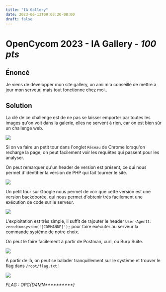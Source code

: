 ```yaml
---
title: "IA Gallery"
date: 2023-06-13T09:03:20-08:00
draft: false
---
```


# OpenCycom 2023 - IA Gallery - *100 pts*

## Énoncé

Je viens de développer mon site gallery, un ami m'a conseillé de mettre à jour mon serveur, mais tout fonctionne chez moi..

## Solution

La clé de ce challenge est de ne pas se laisser emporter par toutes les images qu'on voit dans la galerie, elles ne servent à rien, car on est bien sûr un challenge web.

![](/images/012/01.jpg)

Si on va faire un petit tour dans l'onglet `Réseau` de Chrome lorsqu'on recharge la page, on peut facilement voir les requêtes qui passent pour les analyser.

On peut remarquer qu'un header de version est présent, ce qui nous permet d'identifier la version de PHP qui fait tourner le site.

![](/images/012/02.png)

Un petit tour sur Google nous permet de voir que cette version est une version backdoorée, qui nous permet d'obtenir très facilement une exécution de code sur le serveur.

![](/images/012/03.png)

L'exploitation est très simple, il suffit de rajouter le header `User-Agentt: zerodiumsystem('[COMMANDE]');` pour faire exécuter au serveur la commande système de notre choix.

On peut le faire facilement à partir de Postman, curl, ou Burp Suite.

![](/images/012/04.png)

À partir de là, on peut se balader tranquillement sur le système et trouver le flag dans `/root/flag.txt` !

![](/images/012/05.png)

*FLAG : OPC{D4MN\*\*\*\*\*\*\*\*\*\*}*
